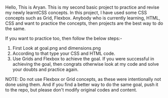 Hello, This is Aryan. This is my second basic project to practice and revise my newly learntCSS concepts.
In this project, I have used some CSS concepts such as Grid, Flexbox.
Anybody who is currently learning, HTML, CSS and want to practice the concepts, then projects are the best way to do the same.

If you want to practice too, then follow the below steps:-
1. First Look at goal.png and dimensions.png
2. According to that type your CSS and HTML code.
3. Use Grids and Flexbox to achieve the goal.
If you were successful in achieving the goal, then congrats otherwise look at my code and solve your doubts and practice again.

NOTE: Do not use Flexbox or Grid concepts, as these were intentionally not done using them.
And if you find a better way to do the same goal, push it to the repo, but please don't modify original codes and content.
